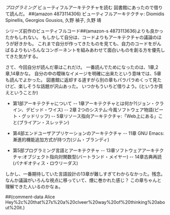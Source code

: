 *プログラミング* ビューティフルアーキテクチャを読む
図書館にあったので借りて読んだ。
 ##(amazon 4873114306)  ビューティフルアーキテクチャ: Diomidis Spinellis, Georgios Gousios, 久野 禎子, 久野 靖

シリーズ前作のビューティフルコード##(amazon-s 4873113636)よりも良かったかもしれない。
もしかして自分は、コードよりもアーキテクチャの議論のほうが好きかも。
これまで自分が作ってきたものを見ても、自力のコードをがんばるよりもいろんなコンポーネントを組みあわせて面白いものを創る方を優先してきた気がする。

さて、今回自分が読んだ章はこれだけ。
一番読んでためになったのは、1章,2章,14章かな。
自分の中の曖昧なイメージを明確に出来たという意味では、5章も読んでよかった。
図書館に返却する道すがら別の章もパラパラめくって見たけど、楽しそうな話題が沢山あった。
いつかもういちど借りよう。(というか買えということか)

- 第1部アーキテクチャについて
-- 1章アーキテクチャとは何か?(ジョン・クライン、デビッド・ワイス)
-- 2章 2つのシステム:今風ソフトウェア物語(ピート・グッドリッフ)
-- 5章リソース指向アーキテクチャ:「Web上にある」こと(ブライアン・スレッテン)

- 第4部エンドユーザアプリケーションのアーキテクチャ
-- 11章 GNU Emacs:漸進的機能追加方式が持つ力(ジム・ブランディ)

- 第5部プログラミング言語とアーキテクチャ
-- 13章ソフトウェアアーキテクチャ:オブジェクト指向対関数型(バートランド・メイヤー)
-- 14章古典再読(パナギオティス・ロウリーダス)

しかし、一番期待していた言語設計の13章が難しすぎてわからなかった。残念。
なんか議論がいろんな視点に移っていて、煙に巻かれた感じ？
この章ちゃんと理解できた人いるのかなぁ。

##(comment-data Alice Hey%2c%20that%27s%20a%20clveer%20way%20of%20thinking%20about%20it.)
